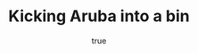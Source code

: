 ---
id: http://contentapi.theodi.org/kicking-aruba-into-a-bin.json
web_url: http://theodi.org/blog/kicking-aruba-into-a-bin
slug: kicking-aruba-into-a-bin
title: Kicking Aruba into a bin
format: article
updated_at: '2016-02-15T13:56:09+00:00'
created_at: '2016-01-07T16:56:25+00:00'
tag_ids:
- blog
- ruby
- aruba
- rspec
tags:
- id: http://contentapi.theodi.org/tags/articles/blog.json
  web_url: 
  title: Blog Post
  details:
    description: Blog Post
    short_description: 
    type: article
  content_with_tag:
    id: http://contentapi.theodi.org/with_tag.json?article=blog
    web_url: http://theodi.org/tags/blog
    slug: blog
  parent: 
- id: http://contentapi.theodi.org/tags/keywords/ruby.json
  web_url: 
  title: ruby
  details:
    description: 
    short_description: 
    type: keyword
  content_with_tag:
    id: http://contentapi.theodi.org/with_tag.json?keyword=ruby
    web_url: http://theodi.org/tags/ruby
    slug: ruby
  parent: 
- id: http://contentapi.theodi.org/tags/keywords/aruba.json
  web_url: 
  title: aruba
  details:
    description: 
    short_description: 
    type: keyword
  content_with_tag:
    id: http://contentapi.theodi.org/with_tag.json?keyword=aruba
    web_url: http://theodi.org/tags/aruba
    slug: aruba
  parent: 
- id: http://contentapi.theodi.org/tags/keywords/rspec.json
  web_url: 
  title: rspec
  details:
    description: 
    short_description: 
    type: keyword
  content_with_tag:
    id: http://contentapi.theodi.org/with_tag.json?keyword=rspec
    web_url: http://theodi.org/tags/rspec
    slug: rspec
  parent: 
related:
- id: http://contentapi.theodi.org/labs.json
  web_url: http://theodi.org/labs
  slug: labs
  title: ODI Labs
  format: article
  updated_at: '2016-02-04T16:14:59+00:00'
  created_at: '2015-07-29T15:44:31+01:00'
  tag_ids:
  - page
  - research-and-development
  - data-science
  - odi-labs
- id: http://contentapi.theodi.org/blockchain-and-open-data-how-could-it-work.json
  web_url: http://theodi.org/blog/blockchain-and-open-data-how-could-it-work
  slug: blockchain-and-open-data-how-could-it-work
  title: 'Blockchain and open data: how could it work?'
  format: article
  updated_at: '2016-01-19T10:34:16+00:00'
  created_at: '2016-01-18T13:08:34+00:00'
  tag_ids:
  - blog
  - blockchain
  - labs
  - odi-labs
details:
  need_id: 
  business_proposition: false
  description: ODI Head of Robots Sam Pikesley uncovers some new features in Rspec
    in his search for alternative tools for building Ruby command-line interface apps
  excerpt: ODI Head of Robots Sam Pikesley uncovers some new features in Rspec in
    his search for alternative tools for building Ruby command-line interface apps
  language: en
  need_extended_font: false
  url: ''
  content: "<p><em>ODI Head of Robots Sam Pikesley uncovers some new features in Rspec
    in his search for alternative tools for building Ruby command-line interface apps</em></p>\n\n<p><img
    src=\"http://bd7a65e2cb448908f934-86a50c88e47af9e1fb58ce0672b5a500.r32.cf3.rackcdn.com/uploads/assets/c1/d4/56c1d4f2d0d4622145000001/2016-02-15_13.16.16.jpg\"
    alt=\"\" class=\"img text-center\" id=\"attachment-56c1d4f2f362be07f1000008\"
    /></p>\n\n<p><small>&lsquo;Doing it all with Rspec.&rsquo; Photo: Sam Pikesley</small></p>\n\n<p>Once
    upon a time, I was a UNIX SysAdmin, which means I&rsquo;ve spent a lot of my working
    life deep in the command-line. As a consequence, many of the Ruby tools I&rsquo;ve
    built in recent years have been CLI ones.</p>\n\n<p>My weapon-of-choice for building
    Ruby command-line interface (CLI) apps has long been the mighty <a rel=\"external\"
    href=\"http://whatisthor.com/\">Thor</a>, and up until now I&rsquo;ve always used
    <a rel=\"external\" href=\"https://github.com/cucumber/aruba\">Aruba</a> to test
    my Thor apps (while sticking with <a rel=\"external\" href=\"http://rspec.info/\">Rspec</a>
    to TDD the actual workings of my gems). This has mostly worked OK, but I&rsquo;m
    also (for better or worse) a big fan of <a rel=\"external\" href=\"https://github.com/vcr/vcr\">VCR</a>,
    and these things really do not play nicely together.</p>\n\n<h3>Oh hi, technical
    debt</h3>\n\n<p>Because Aruba spawns a separate Ruby process to run its tests,
    it&rsquo;s all invisible to VCR. There are a number of (<a rel=\"external\" href=\"https://groups.google.com/forum/#!topic/cukes/UQRkro-AeVg\">now
    deprecated</a>) <a rel=\"external\" href=\"http://georgemcintosh.com/vcr-and-aruba/\">hacks</a>
    to get around this problem, but I was finding that I had to write my features
    in very contrived ways (which definitely defeats the purpose of Cucumber), and
    it still behaved unexpectedly. And when Aruba also started to interfere with some
    of my other <a rel=\"external\" href=\"https://github.com/travisjeffery/timecop\">favourite</a>
    <a rel=\"external\" href=\"https://coveralls.io/\">tools</a>, I decided it was
    Different Solution time.</p>\n\n<h3>Doing it all with Rspec</h3>\n\n<p>I came
    across <a rel=\"external\" href=\"http://bokstuff.com/blog/testing-thor-command-lines-with-rspec/\">this
    blogpost</a> which mentions <a rel=\"external\" href=\"https://github.com/erikhuda/thor/blob/d634d240bdc0462fe677031e1dc6ed656e54f27e/spec/helper.rb#L49-L60\">this
    capture method</a> in Thor&rsquo;s <em>spec_helper</em>. Turns out this is kinda
    generic, and we can paste it right into our Gem&rsquo;s own <em>spec_helper</em>.</p>\n\n<p>But
    wait, don&rsquo;t call yet, because <em>then</em> I was pointed towards <a rel=\"external\"
    href=\"http://stackoverflow.com/questions/1480537/how-can-i-validate-exits-and-aborts-in-rspec/28047771#28047771\">this
    Stack Overflow post</a> about validating exits in Rspec, and <em>that</em> led
    me to <a rel=\"external\" href=\"https://www.relishapp.com/rspec/rspec-expectations/docs/built-in-matchers/output-matcher\">Rspec&rsquo;s
    <code>output</code> matcher</a> which appears to make all of the foregoing redundant.</p>\n\n<p>So
    how does this all fit together?</p>\n\n<h3>Simple match</h3>\n\n<pre><code>module
    Banjaxer\n  describe CLI do\n    let :subject do\n      described_class.new\n
    \   end\n\n    it 'has a version' do\n      expect { subject.version }.to output(/^banjaxer
    version #{VERSION}$/).to_stdout\n    end\n  end\nend\n\n\nmodule Banjaxer\n  class
    CLI &lt; Thor\n    desc 'version', 'Print banjaxer version'\n    def version\n
    \     puts \"banjaxer version #{VERSION}\"\n    end\n    map %w(-v --version)
    =&gt; :version\n  end\nend\n</code></pre>\n\n<p>In the spec, we set up a instance
    of our class, which is a <em>Thor</em>, then we call its <code>#version</code>
    method and inspect whatever lands on STDOUT.</p>\n\n<p>There is a certain amount
    of sleight-of-hand going on in this: note that our argument to the <em>output</em>
    matcher is a regex, even though we really want to match a string. That&rsquo;s
    because the actual output string will have a <code>\"\\n\"</code> on the end of
    it, so we&rsquo;d have to match that explicitly.</p>\n\n<h3>With an argument</h3>\n\n<pre><code>module
    Banjaxer\n  describe CLI do\n    let :subject do\n      described_class.new\n
    \   end\n\n    it 'gets the url', :vcr do\n      expect { subject.get_url 'http://uncleclive.herokuapp.com/banjax'
    }.to output(/^Content-Length is 808$/).to_stdout\n    end\n  end\nend\n\nmodule
    Banjaxer\n  class CLI &lt; Thor\n    desc 'get url', 'GET a url and tell us the
    Content-Length'\n    def get_url url\n      h = HTTParty.get url, headers: { 'Accept'
    =&gt; 'application/json' }\n      puts \"Content-Length is #{h.headers['Content-Length']}\"\n
    \   end\n  end\nend\n</code></pre>\n\n<p>We might notice some more prestidigitation
    here, when we consider how Thor works: it takes something like <code>banjaxer
    get_url http://uncleclive.herokuapp.com/banjax</code> from STDIN, and turns that
    (via the <code>./exe/banjaxer</code> executable) into a call to <code>#version('http://uncleclive.herokuapp.com/banjax')</code>
    - we&rsquo;re bypassing that step and making the method call directly. The corresponding
    Aruba:</p>\n\n<pre><code>Scenario: Get url        \n  When I successfully run
    `banjaxer get_url http://uncleclive.herokuapp.com/banjax`        \n  Then the
    output should contain \"Content-Length is 808\"\n</code></pre>\n\n<p>&hellip;
    will do <em>exactly</em> what it says, which may be a more accurate test, but
    notice that we&rsquo;ve dropped a <code>:vcr</code> into the Rspec version <a
    rel=\"external\" href=\"https://github.com/theodi/banjaxer/blob/ed1a4801e1f250113310d607eee5e903200bfac2/spec/fixtures/vcr/Banjaxer_CLI/gets_the_url.yml\"><em>and
    it worked as expected</em></a>, which simply would not happen with Aruba.</p>\n\n<h3>With
    options</h3>\n\n<pre><code>module Banjaxer\n  describe CLI do\n    let :subject
    do\n      described_class.new\n    end\n\n    context 'with options' do\n      it
    'can handle an option' do\n        subject.options = {json: true}\n        expect
    { subject.embiggen 'the smallest man' }.to output(/^{\"embiggening\":\"the smallest
    man\"}/).to_stdout\n      end\n    end\n  end\nend\n\nmodule Banjaxer\n  class
    CLI &lt; Thor\n    desc 'embiggen', 'Embiggen something'\n    method_option :json,\n
    \                 type: :boolean,\n                  aliases: '-j',\n                  description:
    'Return JSON on the console'\n    def embiggen value\n      if options[:json]\n
    \       puts({ embiggening: value }.to_json)\n      else\n        puts \"embiggening
    #{value}\"\n      end\n    end\n  end\nend\n</code></pre>\n\n<p>Some more trickery
    here, which took me a little while to figure out: when we pass options on the
    command-line, Thor shoves them into the <em>options</em> hash on the instance.
    So in our spec, we set up that hash ourselves with <code>subject.options = {json:
    true}</code> and then call the method.</p>\n\n<h3>Testing exit statuses</h3>\n\n<pre><code>module
    Banjaxer\n  describe CLI do\n    let :subject do\n      described_class.new\n
    \   end\n\n    context 'deal with exit codes' do\n      it 'exits with a zero
    by default' do\n        expect { subject.cromulise }.to exit_with_status 0\n      end\n
    \   end\n  end\nend\n\nmodule Banjaxer\n  class CLI &lt; Thor\n    desc 'cromulise',
    'Exit with the supplied status'\n    def cromulise status = 'zero'\n      lookups
    = {\n        'zero' =&gt; 0,\n        'one' =&gt; 1\n      }\n      code = lookups.fetch(status,
    99)\n\n      puts \"Exiting with a #{code}\"\n      exit code\n    end\n  end\nend\n</code></pre>\n\n<p>Checking
    the exit status is supported out-of-the-box in Aruba:</p>\n\n<pre><code>Scenario:
    Get version\n  When I run `banjaxer -v`\n  Then the exit status should be 0\n</code></pre>\n\n<p>&hellip;
    but for Rspec, we have to cook up our own <a rel=\"external\" href=\"https://www.relishapp.com/rspec/rspec-expectations/v/2-4/docs/custom-matchers/define-matcher\">custom
    matcher</a>:</p>\n\n<pre><code>RSpec::Matchers.define :exit_with_status do |expected|\n
    \ match do |actual|\n    expect { actual.call }.to raise_error(SystemExit)\n\n
    \   begin\n      actual.call\n    rescue SystemExit =&gt; e\n      expect(e.status).to
    eq expected\n    end\n  end\n\n  supports_block_expectations\nend\n</code></pre>\n\n<p>This
    is surprisingly simple: we just <code>#call</code> the method passed in as <code>actual</code>,
    trap the exception it raises, and check its <code>#status</code> against the expectation.
    That <code>supports_block_expectations</code> is apparently required because this
    matcher actually calls a block (but this is a bit magical and I don&rsquo;t fully
    understand it, I just know that it didn&rsquo;t work without it).</p>\n\n<h3>Inspecting
    output files</h3>\n\n<pre><code>module Banjaxer\n  describe CLI do\n    let :subject
    do\n      described_class.new\n    end\n\n    context 'read output files' do\n
    \     it 'writes the expected output file' do\n        subject.say 'monorail'\n
    \       expect('said').to have_content (\n        \"\"\"\n        The word was:\n
    \         monorail\n        \"\"\"\n        )\n      end\n    end\n  end\nend\n\nmodule
    Banjaxer\n  class CLI &lt; Thor\n    desc 'say', 'Say the word'\n    def say word,
    outfile = 'said'\n      File.open outfile, 'w' do |f|\n        f.write \"The word
    was:\\n#{word}\"\n      end\n    end\n  end\nend\n</code></pre>\n\n<p>Replicating
    this (very useful) feature of Aruba:</p>\n\n<pre><code>Scenario: Write file\n
    \ When I run `banjaxer say monorail`\n  Then a file named \"said\" should exist\n
    \ And the file named \"said\" should contain:  \n  \"\"\"\n  The word was:\n    monorail\n
    \ \"\"\"\n</code></pre>\n\n<p>&hellip; required considerably more work. The full
    code for the <code>have_content</code> custom matcher (and its supporting bits
    and pieces) can be seen <a rel=\"external\" href=\"https://github.com/theodi/banjaxer/blob/master/spec/support/matchers/have_content.rb\">here</a>.
    There&rsquo;s quite a bit going on in this, so let&rsquo;s dig in:</p>\n\n<h4><a
    rel=\"external\" href=\"https://github.com/theodi/banjaxer/blob/master/spec/support/matchers/have_content.rb#L1-L13\">Temporary
    output directory</a></h4>\n\n<p>Presumably our CLI app would generate any output
    files in its Present Working Directory, but we can get Rspec to make us a temporary
    directory and switch to that before each test (and then bounce back out of it
    afterwards). Notice that it deletes the <em>tmp/</em> directory before it starts,
    <em>not</em> at the end of the run. I stole this idea from Aruba and it means
    that in the event of a spec failure, we can run just the failing test and then
    debug by having a look at exactly the output it produced.</p>\n\n<h4><a rel=\"external\"
    href=\"https://github.com/theodi/banjaxer/blob/master/spec/support/matchers/have_content.rb#L15-L39\">Custom
    matcher</a></h4>\n\n<p>This matcher takes the <em>expected</em> string from the
    spec and reads the <em>actual</em> file, then splits them both into lines and
    compares them – if it finds a mismatch, then <code>pass</code> becomes <code>false</code>
    and we get a failure. The clever stuff is in the next section, though:</p>\n\n<h4><a
    rel=\"external\" href=\"https://github.com/theodi/banjaxer/blob/master/spec/support/matchers/have_content.rb#L41-L61\">Monkey-patching
    <code>String</code></a></h4>\n\n<p>I originally wrote these as normal static methods,
    but it occurred to me that everything would be a lot more elegant if they were
    <code>String</code> instance methods. The interesting (and possibly brittle) thing
    here is the <code>#is_regex</code> stuff: if the string <em>looks</em> like a
    Regular Expression (ie with leading and trailing slashes) then we take the body
    of it and turn it into an <em>actual</em> regular expression and then do our comparison
    against that. I think this may bite me somewhere down the road.</p>\n\n<p>This
    matcher is significantly more sophisticated than the <code>exit_with_status</code>
    one - so much so that it became necessary to <a rel=\"external\" href=\"https://github.com/theodi/banjaxer/blob/master/spec/matcher/have_content_spec.rb\">generate
    Rspec with Rspec</a>.</p>\n\n<h3>Suppressing console output</h3>\n\n<p>Any self-respecting
    CLI app is likely to be generating feedback on the command line, but this is going
    to pollute our Rspec output. We can suppress it with something like this in the
    <em>spec_helper</em>:</p>\n\n<pre><code>RSpec.configure do |config|\n  # Suppress
    CLI output. This *will* break Pry\n  original_stderr = $stderr\n  original_stdout
    = $stdout\n  config.before(:all) do\n    # Redirect stderr and stdout\n    $stderr
    = File.new '/dev/null', 'w'\n    $stdout = File.new '/dev/null', 'w'\n  end\n\n
    \ config.after(:all) do\n    $stderr = original_stderr\n    $stdout = original_stdout\n
    \ end\nend\n</code></pre>\n\n<p>Before each test, we redirect STDOUT and STDERR
    to <code>/dev/null</code>, then bring them back afterwards. Note that this is
    not platform-independent, you need to something different on Windows, but I don&rsquo;t
    know what. Also note that this causes <em>pry</em> to do <em>really</em> odd things
    - disable this if you want to reliably pry into your code (maybe this should be
    wrapped in an <code>unless ENV['PRY']</code> guard of some sort).</p>\n\n<h3>Running
    the code</h3>\n\n<p>The code is all <a rel=\"external\" href=\"https://github.com/theodi/banjaxer\">here</a>,
    please feel free to have a look at it and run it:</p>\n\n<pre><code>git clone
    https://github.com/theodi/banjaxer\ncd banjaxer\nbundle\nbundle exec rake\n</code></pre>\n\n<p>As
    always, feedback, PRs etc are welcome.</p>\n\n<h3>Next steps</h3>\n\n<p>I seem
    to have replicated quite a lot of the functionality of Aruba, but with the added
    benefit of not using Aruba. I think the thing to do now <em>might</em> be to package
    this up into a Gem and use it on a real project.</p>\n\n<p>I sincerely hope somebody
    else finds this useful – I certainly did.</p>\n\n<p><em><strong>Sam Pikesley is
    <a rel=\"external\" href=\"http://theodi.org/team/sam-pikesley\">Head of Robots</a>
    at the ODI. Follow <a rel=\"external\" href=\"https://twitter.com/pikesley\">@pikesley</a>
    on Twitter.</strong></em></p>\n\n<p><em><strong>If you have ideas or experience
    in open data that you&rsquo;d like to share, <a href=\"&#109;&#097;&#105;&#108;&#116;&#111;:&#112;&#114;&#111;&#100;&#117;&#099;&#116;&#105;&#111;&#110;&#064;&#116;&#104;&#101;&#111;&#100;&#105;&#046;&#111;&#114;&#103;\"
    title=\"pitch us a blog\">pitch us a blog</a> or tweet us at <a rel=\"external\"
    href=\"https://twitter.com/odihq\" title=\"@ODIHQ\">@ODIHQ</a>.</strong></em></p>\n\n"
  media_enquiries_name: ''
  media_enquiries_email: ''
  media_enquiries_telephone: ''
  alternative_title: Kicking Aruba into a bin
  organizations: []
  author:
    name: Sam Pikesley
    slug: sam-pikesley
    web_url: http://theodi.org/team/sam-pikesley
    tag_ids:
    - team
    - rnd-programme
  nodes: []
author:
  name: Sam Pikesley
  slug: sam-pikesley
  web_url: http://theodi.org/team/sam-pikesley
  tag_ids:
  - team
  - rnd-programme
nodes: []
organizations: []
related_external_links: []
---